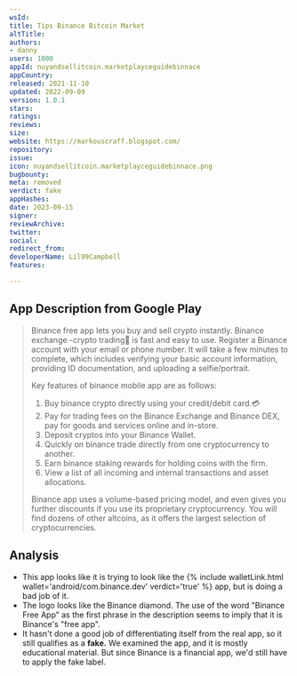 ```yaml
---
wsId: 
title: Tips Binance Bitcoin Market
altTitle: 
authors:
- danny
users: 1000
appId: nuyandsellitcoin.marketplayceguidebinnace
appCountry: 
released: 2021-11-10
updated: 2022-09-09
version: 1.0.1
stars: 
ratings: 
reviews: 
size: 
website: https://markouscraff.blogspot.com/
repository: 
issue: 
icon: nuyandsellitcoin.marketplayceguidebinnace.png
bugbounty: 
meta: removed
verdict: fake
appHashes: 
date: 2023-09-15
signer: 
reviewArchive: 
twitter: 
social: 
redirect_from: 
developerName: Lil99Campbell
features: 

---
```


## App Description from Google Play 

> Binance free app lets you buy and sell crypto instantly. Binance exchange -crypto trading💱 is fast and easy to use. Register a Binance account with your email or phone number. It will take a few minutes to complete, which includes verifying your basic account information, providing ID documentation, and uploading a selfie/portrait.
>
> Key features of binance mobile app are as follows:
>
> 1. Buy binance crypto directly using your credit/debit card.💳
> 2. Pay for trading fees on the Binance Exchange and Binance DEX, pay for goods and services online and in-store.
> 3. Deposit cryptos into your Binance Wallet.
> 4. Quickly on binance trade directly from one cryptocurrency to another.
> 5. Earn binance staking rewards for holding coins with the firm.
> 6. View a list of all incoming and internal transactions and asset allocations.
>
> Binance app uses a volume-based pricing model, and even gives you further discounts if you use its proprietary cryptocurrency. You will find dozens of other altcoins, as it offers the largest selection of cryptocurrencies.

## Analysis

- This app looks like it is trying to look like the {% include walletLink.html wallet='android/com.binance.dev' verdict='true' %} app, but is doing a bad job of it. 
- The logo looks like the Binance diamond. The use of the word "Binance Free App" as the first phrase in the description seems to imply that it is Binance's "free app". 
- It hasn't done a good job of differentiating itself from the real app, so it still qualifies as a **fake.** We examined the app, and it is mostly educational material. But since Binance is a financial app, we'd still have to apply the fake label.
